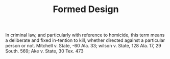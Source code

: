 ---
title: Formed Design
letter: F
permalink: "/definitions/bld-formed-design.html"
body: In criminal law, and particularly with reference to homicide, this term means
  a deliberate and fixed in-tention to kill, whether directed against a particular
  person or not. Mitchell v. State, -60 Ala. 33; wilson v. State, 128 Ala. 17, 29
  South. 569; Ake v. State, 30 Tex. 473
published_at: '2018-07-07'
source: Black's Law Dictionary 2nd Ed (1910)
layout: post
---